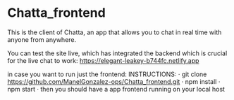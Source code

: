 # Chatta_frontend
This is the client of Chatta, an app that allows you to chat in real time with anyone from anywhere.

You can test the site live, which has integrated the backend which is crucial for the live chat to work:
https://elegant-leakey-b744fc.netlify.app

in case you want to run just the frontend:
INSTRUCTIONS:
  · git clone https://github.com/ManelGonzalez-ops/Chatta_frontend.git
  · npm install
  · npm start
  · then you should have a app frontend running on your local host
  
 
